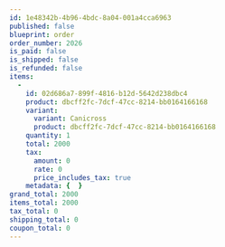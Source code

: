 ```yaml
---
id: 1e48342b-4b96-4bdc-8a04-001a4cca6963
published: false
blueprint: order
order_number: 2026
is_paid: false
is_shipped: false
is_refunded: false
items:
  -
    id: 02d686a7-899f-4816-b12d-5642d238dbc4
    product: dbcff2fc-7dcf-47cc-8214-bb0164166168
    variant:
      variant: Canicross
      product: dbcff2fc-7dcf-47cc-8214-bb0164166168
    quantity: 1
    total: 2000
    tax:
      amount: 0
      rate: 0
      price_includes_tax: true
    metadata: {  }
grand_total: 2000
items_total: 2000
tax_total: 0
shipping_total: 0
coupon_total: 0
---
```


